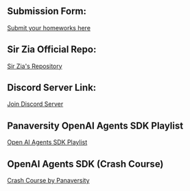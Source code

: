 ## Submission Form:
<a href="https://forms.gle/qWVhxYrEixyXUYLE6">Submit your homeworks here</a>

## Sir Zia Official Repo:
<a href="https://github.com/panaversity/learn-agentic-ai/tree/main/01_ai_agents_first">Sir Zia's Repository</a>

## Discord Server Link:
<a href="https://discord.com/invite/ZsN4YVRsRg">Join Discord Server</a> 

## Panaversity OpenAI Agents SDK Playlist
<a href="https://www.youtube.com/watch?v=83l01nAHG6E&list=PL0vKVrkG4hWovpr0FX6Gs-06hfsPDEUe6&ab_channel=PanaversityUrdu">
    Open AI Agents SDK Playlist
</a> 

## OpenAI Agents SDK (Crash Course)
<a href='https://www.youtube.com/watch?v=bDPiXVRjqF8&list=PL0vKVrkG4hWr4V2I4P6GaDzMG_LijlGTm&ab_channel=PanaversityUrdu'>
Crash Course by Panaversity</a>